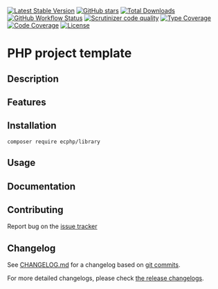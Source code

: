 [![Latest Stable Version][latest stable version]][1]
 [![GitHub stars][github stars]][1]
 [![Total Downloads][total downloads]][1]
 [![GitHub Workflow Status][github workflow status]][2]
 [![Scrutinizer code quality][code quality]][3]
 [![Type Coverage][type coverage]][4]
 [![Code Coverage][code coverage]][3]
 [![License][license]][1]

# PHP project template

## Description

## Features

## Installation

```composer require ecphp/library```

## Usage

## Documentation

## Contributing

Report bug on the [issue tracker][5]

## Changelog

See [CHANGELOG.md][6] for a changelog based on [git commits][7].

For more detailed changelogs, please check [the release changelogs][8].

[latest stable version]: https://img.shields.io/packagist/v/ecphp/php-library-template.svg?style=flat-square
[github stars]: https://img.shields.io/github/stars/ecphp/php-library-template.svg?style=flat-square
[total downloads]: https://img.shields.io/packagist/dt/ecphp/php-library-template.svg?style=flat-square
[github workflow status]: https://img.shields.io/github/workflow/status/ecphp/php-library-template/Unit%20tests?style=flat-square
[code quality]: https://img.shields.io/scrutinizer/quality/g/ecphp/php-library-template/master.svg?style=flat-square
[type coverage]: https://img.shields.io/badge/dynamic/json?style=flat-square&color=color&label=Type%20coverage&query=message&url=https%3A%2F%2Fshepherd.dev%2Fgithub%2Floophp%2Fphp-library-template%2Fcoverage
[code coverage]: https://img.shields.io/scrutinizer/coverage/g/ecphp/php-library-template/master.svg?style=flat-square
[license]: https://img.shields.io/packagist/l/ecphp/php-library-template.svg?style=flat-square
[1]: https://packagist.org/packages/ecphp/php-library-template
[2]: https://github.com/ecphp/php-library-template/actions
[3]: https://scrutinizer-ci.com/g/ecphp/php-library-template/?branch=master
[4]: https://shepherd.dev/github/ecphp/php-library-template
[5]: https://github.com/ecphp/php-library-template/issues
[6]: https://github.com/ecphp/php-library-template/blob/master/CHANGELOG.md
[7]: https://github.com/ecphp/php-library-template/commits/master
[8]: https://github.com/ecphp/php-library-template/releases
